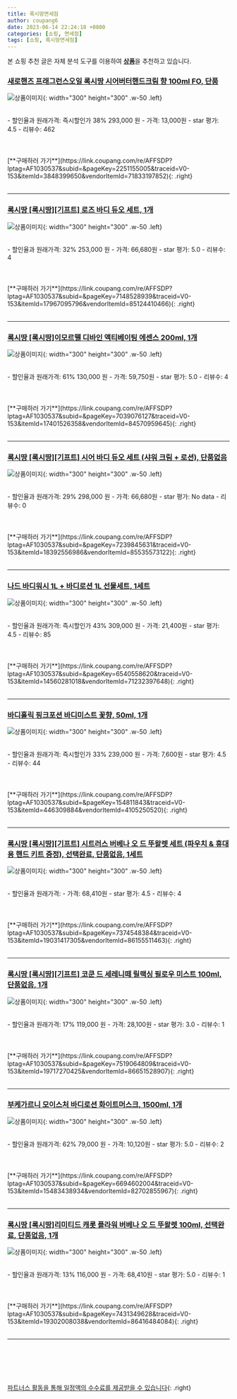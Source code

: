 ```yaml
---
title: 록시땅면세점
author: coupang6
date: 2023-06-14 22:24:18 +0800
categories: [쇼핑, 면세점]
tags: [쇼핑, 록시땅면세점]
---
```


본 쇼핑 추천 글은 자체 분석 도구를 이용하여 [**상품**](https://link.coupang.com/a/bao1ui)을 추천하고 있습니다.

### [새로핸즈 프래그런스오일 록시땅 시어버터핸드크림 향 100ml FO, 단품](https://link.coupang.com/re/AFFSDP?lptag=AF1030537&subid=&pageKey=2251155005&traceid=V0-153&itemId=3848399650&vendorItemId=71833197852)

![상품이미지](https://thumbnail8.coupangcdn.com/thumbnails/remote/230x230ex/image/vendor_inventory/d603/66594190f351785bfda558938ab46f25e139e05f1949a438a180cc979e8e.jpg){: width="300" height="300" .w-50 .left}


<br>
- 할인율과 원래가격: 즉시할인가 38%  293,000   원
- 가격: 13,000원
- star 평가: 4.5
- 리뷰수: 462
<br>
<br>
<br>
<br>
[**구매하러 가기**](https://link.coupang.com/re/AFFSDP?lptag=AF1030537&subid=&pageKey=2251155005&traceid=V0-153&itemId=3848399650&vendorItemId=71833197852){: .right}
<br>
<br>

---

### [록시땅 [록시땅][기프트] 로즈 바디 듀오 세트, 1개](https://link.coupang.com/re/AFFSDP?lptag=AF1030537&subid=&pageKey=7148528939&traceid=V0-153&itemId=17967095796&vendorItemId=85124410466)

![상품이미지](https://thumbnail8.coupangcdn.com/thumbnails/remote/230x230ex/image/vendor_inventory/c7f2/b0e81aed322f44b3d02d48ffc62dd05c924997817a2aa605b55a48a22a76.jpg){: width="300" height="300" .w-50 .left}


<br>
- 할인율과 원래가격: 32%  253,000   원
- 가격: 66,680원
- star 평가: 5.0
- 리뷰수: 4
<br>
<br>
<br>
<br>
[**구매하러 가기**](https://link.coupang.com/re/AFFSDP?lptag=AF1030537&subid=&pageKey=7148528939&traceid=V0-153&itemId=17967095796&vendorItemId=85124410466){: .right}
<br>
<br>

---

### [록시땅 [록시땅]이모르뗄 디바인 액티베이팅 에센스 200ml, 1개](https://link.coupang.com/re/AFFSDP?lptag=AF1030537&subid=&pageKey=7039076127&traceid=V0-153&itemId=17401526358&vendorItemId=84570959645)

![상품이미지](https://thumbnail9.coupangcdn.com/thumbnails/remote/230x230ex/image/vendor_inventory/f9d3/7e86bcaae7c1b6764158875ca5e89e795358119b0539aec5a95349b83054.jpg){: width="300" height="300" .w-50 .left}


<br>
- 할인율과 원래가격: 61%  130,000   원
- 가격: 59,750원
- star 평가: 5.0
- 리뷰수: 4
<br>
<br>
<br>
<br>
[**구매하러 가기**](https://link.coupang.com/re/AFFSDP?lptag=AF1030537&subid=&pageKey=7039076127&traceid=V0-153&itemId=17401526358&vendorItemId=84570959645){: .right}
<br>
<br>

---

### [록시땅 [록시땅][기프트] 시어 바디 듀오 세트 (샤워 크림 + 로션), 단품없음](https://link.coupang.com/re/AFFSDP?lptag=AF1030537&subid=&pageKey=7239845631&traceid=V0-153&itemId=18392556986&vendorItemId=85535573122)

![상품이미지](https://thumbnail10.coupangcdn.com/thumbnails/remote/230x230ex/image/vendor_inventory/a97b/d1a4aeb3008391e1d44e8a11279c5aaf2d9fb16899d09d0e2c5ca018bf5e.jpg){: width="300" height="300" .w-50 .left}


<br>
- 할인율과 원래가격: 29%  298,000   원
- 가격: 66,680원
- star 평가: No data
- 리뷰수: 0
<br>
<br>
<br>
<br>
[**구매하러 가기**](https://link.coupang.com/re/AFFSDP?lptag=AF1030537&subid=&pageKey=7239845631&traceid=V0-153&itemId=18392556986&vendorItemId=85535573122){: .right}
<br>
<br>

---

### [나드 바디워시 1L + 바디로션 1L 선물세트, 1세트](https://link.coupang.com/re/AFFSDP?lptag=AF1030537&subid=&pageKey=6540558620&traceid=V0-153&itemId=14560281018&vendorItemId=71232397648)

![상품이미지](https://thumbnail8.coupangcdn.com/thumbnails/remote/230x230ex/image/retail/images/2020/07/14/17/6/7f60e45e-b700-4fe3-a48e-7f06511f96a0.jpg){: width="300" height="300" .w-50 .left}


<br>
- 할인율과 원래가격: 즉시할인가 43%  309,000   원
- 가격: 21,400원
- star 평가: 4.5
- 리뷰수: 85
<br>
<br>
<br>
<br>
[**구매하러 가기**](https://link.coupang.com/re/AFFSDP?lptag=AF1030537&subid=&pageKey=6540558620&traceid=V0-153&itemId=14560281018&vendorItemId=71232397648){: .right}
<br>
<br>

---

### [바디홀릭 핑크포션 바디미스트 꽃향, 50ml, 1개](https://link.coupang.com/re/AFFSDP?lptag=AF1030537&subid=&pageKey=154811843&traceid=V0-153&itemId=446309884&vendorItemId=4105250520)

![상품이미지](https://thumbnail10.coupangcdn.com/thumbnails/remote/230x230ex/image/retail/images/2018/11/06/11/4/dc315e72-f809-4739-a60c-1512ffd9f73d.jpg){: width="300" height="300" .w-50 .left}


<br>
- 할인율과 원래가격: 즉시할인가 33%  239,000   원
- 가격: 7,600원
- star 평가: 4.5
- 리뷰수: 44
<br>
<br>
<br>
<br>
[**구매하러 가기**](https://link.coupang.com/re/AFFSDP?lptag=AF1030537&subid=&pageKey=154811843&traceid=V0-153&itemId=446309884&vendorItemId=4105250520){: .right}
<br>
<br>

---

### [록시땅 [록시땅][기프트] 시트러스 버베나 오 드 뚜왈렛 세트 (파우치 & 휴대용 핸드 키트 증정), 선택완료, 단품없음, 1세트](https://link.coupang.com/re/AFFSDP?lptag=AF1030537&subid=&pageKey=7374548384&traceid=V0-153&itemId=19031417305&vendorItemId=86155511463)

![상품이미지](https://thumbnail10.coupangcdn.com/thumbnails/remote/230x230ex/image/vendor_inventory/23d6/67fd6c7a1eaa59e64cdb1ee75a667b2981645b7206ae222bc148aafb613c.jpg){: width="300" height="300" .w-50 .left}


<br>
- 할인율과 원래가격: 
- 가격: 68,410원
- star 평가: 4.5
- 리뷰수: 4
<br>
<br>
<br>
<br>
[**구매하러 가기**](https://link.coupang.com/re/AFFSDP?lptag=AF1030537&subid=&pageKey=7374548384&traceid=V0-153&itemId=19031417305&vendorItemId=86155511463){: .right}
<br>
<br>

---

### [록시땅 [록시땅][기프트] 코쿤 드 세레니떼 릴랙싱 필로우 미스트 100ml, 단품없음, 1개](https://link.coupang.com/re/AFFSDP?lptag=AF1030537&subid=&pageKey=7519064809&traceid=V0-153&itemId=19717270425&vendorItemId=86651528907)

![상품이미지](https://thumbnail8.coupangcdn.com/thumbnails/remote/230x230ex/image/vendor_inventory/ee8d/1a02779eacba5f9caa4cca66cd7f39f55ba1d596e3f7cc2705b3ee8241f5.png){: width="300" height="300" .w-50 .left}


<br>
- 할인율과 원래가격: 17%  119,000   원
- 가격: 28,100원
- star 평가: 3.0
- 리뷰수: 1
<br>
<br>
<br>
<br>
[**구매하러 가기**](https://link.coupang.com/re/AFFSDP?lptag=AF1030537&subid=&pageKey=7519064809&traceid=V0-153&itemId=19717270425&vendorItemId=86651528907){: .right}
<br>
<br>

---

### [부케가르니 모이스처 바디로션 화이트머스크, 1500ml, 1개](https://link.coupang.com/re/AFFSDP?lptag=AF1030537&subid=&pageKey=6694602004&traceid=V0-153&itemId=15483438934&vendorItemId=82702855967)

![상품이미지](https://thumbnail6.coupangcdn.com/thumbnails/remote/230x230ex/image/rs_quotation_api/ptmoweop/2c09cb29a1a24d7b91fbfde5ba523a8c.jpg){: width="300" height="300" .w-50 .left}


<br>
- 할인율과 원래가격: 62%  79,000   원
- 가격: 10,120원
- star 평가: 5.0
- 리뷰수: 2
<br>
<br>
<br>
<br>
[**구매하러 가기**](https://link.coupang.com/re/AFFSDP?lptag=AF1030537&subid=&pageKey=6694602004&traceid=V0-153&itemId=15483438934&vendorItemId=82702855967){: .right}
<br>
<br>

---

### [록시땅 [록시땅]리미티드 캐롯 플라워 버베나 오 드 뚜왈렛 100ml, 선택완료, 단품없음, 1개](https://link.coupang.com/re/AFFSDP?lptag=AF1030537&subid=&pageKey=7431349628&traceid=V0-153&itemId=19302008038&vendorItemId=86416484084)

![상품이미지](https://thumbnail6.coupangcdn.com/thumbnails/remote/230x230ex/image/vendor_inventory/c54d/59da2c266a67be65ad7c94bb0effd2ca0bf435039ce3641adcef9be384e7.jpg){: width="300" height="300" .w-50 .left}


<br>
- 할인율과 원래가격: 13%  116,000   원
- 가격: 68,410원
- star 평가: 5.0
- 리뷰수: 1
<br>
<br>
<br>
<br>
[**구매하러 가기**](https://link.coupang.com/re/AFFSDP?lptag=AF1030537&subid=&pageKey=7431349628&traceid=V0-153&itemId=19302008038&vendorItemId=86416484084){: .right}
<br>
<br>

---
<br><br><br><br><br> [파트너스 활동을 통해 일정액의 수수료를 제공받을 수 있습니다](https://link.coupang.com/a/bao1ui){: .right}